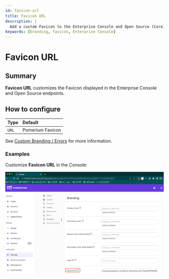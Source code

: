 ```yaml
---
id: favicon-url
title: Favicon URL
description: |
  Add a custom Favicon to the Enterprise Console and Open Source (Core) endpoints. 
keywords: [branding, favicon, Enterprise Console]
---
```


# Favicon URL

## Summary

**Favicon URL** customizes the Favicon displayed in the Enterprise Console and Open Source endpoints. 

## How to configure

| **Type** | **Default** |
| :--- | :--- |
| `URL` | Pomerium Favicon |

See [Custom Branding / Errors](/docs/capabilities/branding) for more information.

### Examples

Customize **Favicon URL** in the Console:

![Replace the Favicon in Pomerium Enterprise](./img/branding-favicon-url.png)
